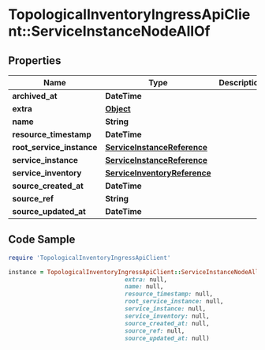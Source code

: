 # TopologicalInventoryIngressApiClient::ServiceInstanceNodeAllOf

## Properties

Name | Type | Description | Notes
------------ | ------------- | ------------- | -------------
**archived_at** | **DateTime** |  | [optional] 
**extra** | [**Object**](.md) |  | [optional] 
**name** | **String** |  | [optional] 
**resource_timestamp** | **DateTime** |  | [optional] 
**root_service_instance** | [**ServiceInstanceReference**](ServiceInstanceReference.md) |  | [optional] 
**service_instance** | [**ServiceInstanceReference**](ServiceInstanceReference.md) |  | [optional] 
**service_inventory** | [**ServiceInventoryReference**](ServiceInventoryReference.md) |  | [optional] 
**source_created_at** | **DateTime** |  | [optional] 
**source_ref** | **String** |  | 
**source_updated_at** | **DateTime** |  | [optional] 

## Code Sample

```ruby
require 'TopologicalInventoryIngressApiClient'

instance = TopologicalInventoryIngressApiClient::ServiceInstanceNodeAllOf.new(archived_at: null,
                                 extra: null,
                                 name: null,
                                 resource_timestamp: null,
                                 root_service_instance: null,
                                 service_instance: null,
                                 service_inventory: null,
                                 source_created_at: null,
                                 source_ref: null,
                                 source_updated_at: null)
```


